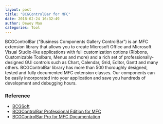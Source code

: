 ```yaml
--- 
layout: post 
title: "BCGControlBar for MFC" 
date: 2018-02-24 16:32:49 
author: Dewey Mao 
categories: Tool 
--- 
```

BCGControlBar ("Business Components Gallery ControlBar") is an MFC extension library 
that allows you to create Microsoft Office and Microsoft Visual Studio-like applications with full customization options 
(Ribbons, Customizable Toolbars, Menus and more) and a rich set of professionally-designed GUI controls such as Chart, Calendar, Grid, Editor, Gantt and many others.
BCGControlBar library has more than 500 thoroughly designed, tested and fully documented MFC extension classes. 
Our components can be easily incorporated into your application and save you hundreds of development and debugging hours.

### Reference
- <a href="https://www.bcgsoft.com/" target="_blank"> BCGSoft </a>
- <a href="https://www.bcgsoft.com/bcgcontrolbarpro.htm" target="_blank"> BCGControlBar Professional Edition for MFC </a>
- <a href="http://help.bcgsoft.com/BCGControlBarPro/" target="_blank"> BCGControlBar Pro for MFC Documentation </a>